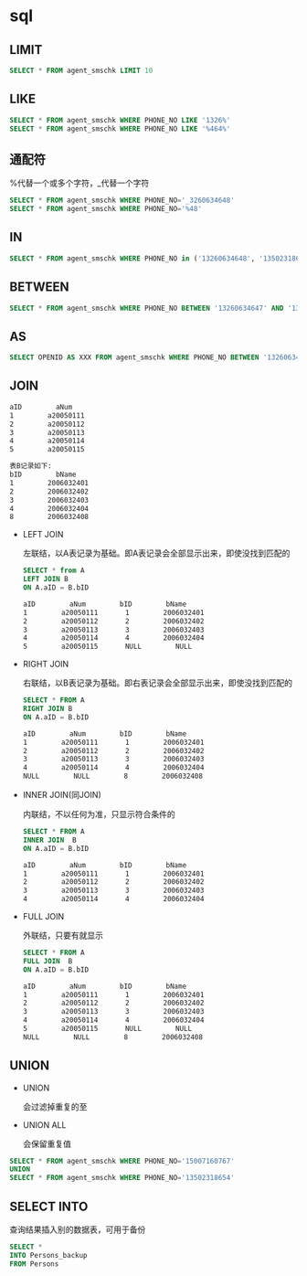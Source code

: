 # sql

## LIMIT
```sql
SELECT * FROM agent_smschk LIMIT 10
```

## LIKE
```sql
SELECT * FROM agent_smschk WHERE PHONE_NO LIKE '1326%'
SELECT * FROM agent_smschk WHERE PHONE_NO LIKE '%464%'
```

## 通配符
%代替一个或多个字符，_代替一个字符
```sql
SELECT * FROM agent_smschk WHERE PHONE_NO='_3260634648'
SELECT * FROM agent_smschk WHERE PHONE_NO='%48'
```

## IN
```sql
SELECT * FROM agent_smschk WHERE PHONE_NO in ('13260634648', '13502318654')
```

## BETWEEN
```sql
SELECT * FROM agent_smschk WHERE PHONE_NO BETWEEN '13260634647' AND '13270000000'
```

## AS
```SQL
SELECT OPENID AS XXX FROM agent_smschk WHERE PHONE_NO BETWEEN '13260634647' AND '13270000000'
```

## JOIN

```txt
aID　　　　　aNum
1　　　　　a20050111
2　　　　　a20050112
3　　　　　a20050113
4　　　　　a20050114
5　　　　　a20050115

表B记录如下:
bID　　　　　bName
1　　　　　2006032401
2　　　　　2006032402
3　　　　　2006032403
4　　　　　2006032404
8　　　　　2006032408
```



- LEFT JOIN

  左联结，以A表记录为基础。即A表记录会全部显示出来，即使没找到匹配的
  ```SQL
  SELECT * from A
  LEFT JOIN B 
  ON A.aID = B.bID
  ```
  ```txt
  aID　　　　　aNum　　　　　bID　　　　　bName
  1　　　　　a20050111　　　　1　　　　　2006032401
  2　　　　　a20050112　　　　2　　　　　2006032402
  3　　　　　a20050113　　　　3　　　　　2006032403
  4　　　　　a20050114　　　　4　　　　　2006032404
  5　　　　　a20050115　　　　NULL　　　　　NULL
  ```
- RIGHT JOIN

  右联结，以B表记录为基础。即右表记录会全部显示出来，即使没找到匹配的
  ```sql
  SELECT * FROM A
  RIGHT JOIN B 
  ON A.aID = B.bID
  ```
  ```txt
  aID　　　　　aNum　　　　　bID　　　　　bName
  1　　　　　a20050111　　　　1　　　　　2006032401
  2　　　　　a20050112　　　　2　　　　　2006032402
  3　　　　　a20050113　　　　3　　　　　2006032403
  4　　　　　a20050114　　　　4　　　　　2006032404
  NULL　　　　　NULL　　　　　8　　　　　2006032408
  ```

- INNER JOIN(同JOIN)

  内联结，不以任何为准，只显示符合条件的
  ```sql
  SELECT * FROM A
  INNER JOIN  B 
  ON A.aID = B.bID
  ```
  ```txt
  aID　　　　　aNum　　　　　bID　　　　　bName
  1　　　　　a20050111　　　　1　　　　　2006032401
  2　　　　　a20050112　　　　2　　　　　2006032402
  3　　　　　a20050113　　　　3　　　　　2006032403
  4　　　　　a20050114　　　　4　　　　　2006032404
  ```

- FULL JOIN

  外联结，只要有就显示
  ```sql
  SELECT * FROM A
  FULL JOIN  B 
  ON A.aID = B.bID
  ```
  ```txt
  aID　　　　　aNum　　　　　bID　　　　　bName
  1　　　　　a20050111　　　　1　　　　　2006032401
  2　　　　　a20050112　　　　2　　　　　2006032402
  3　　　　　a20050113　　　　3　　　　　2006032403
  4　　　　　a20050114　　　　4　　　　　2006032404
  5　　　　　a20050115　　　　NULL　　　　　NULL
  NULL　　　　　NULL　　　　　8　　　　　2006032408
  ```

## UNION
- UNION

  会过滤掉重复的至

- UNION ALL

  会保留重复值
```SQL
SELECT * FROM agent_smschk WHERE PHONE_NO='15007160767'
UNION
SELECT * FROM agent_smschk WHERE PHONE_NO='13502318654'
```

## SELECT INTO
查询结果插入别的数据表，可用于备份
```SQL
SELECT *
INTO Persons_backup
FROM Persons
```